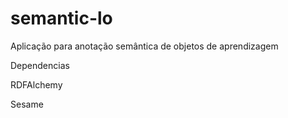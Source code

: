 semantic-lo
===========

Aplicação para anotação semântica de objetos de aprendizagem


Dependencias

RDFAlchemy

Sesame

